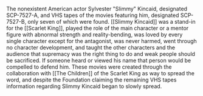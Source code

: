 The nonexistent American actor Sylvester "Slimmy" Kincaid, designated SCP-7527-A, and VHS tapes of the movies featuring him, designated SCP-7527-B, only seven of which were found. [[Slimmy Kincaid]] was a stand-in for the [[Scarlet King]], played the role of the main character or a mentor figure with abnormal strength and reality-bending, was loved by every single character except for the antagonist, was never harmed, went through no character development, and taught the other characters and the audience that supremacy was the right thing to do and weak people should be sacrificed. If someone heard or viewed his name that person would be compelled to defend him. These movies were created through the collaboration with [[The Children]] of the Scarlet King as way to spread the word, and despite the Foundation claiming the remaining VHS tapes information regarding Slimmy Kincaid began to slowly spread.